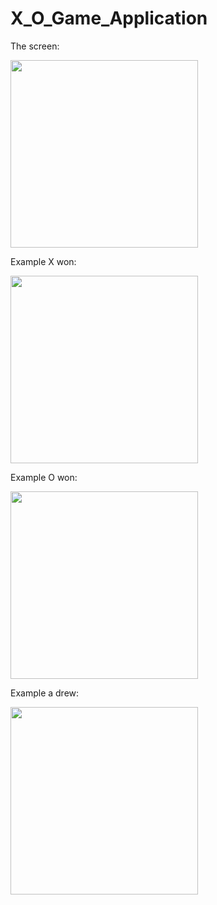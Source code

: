 # X_O_Game_Application


The screen:

<img src = "https://user-images.githubusercontent.com/102150516/200838666-4b518863-f06c-48dc-af9c-82dd7dbcca56.jpg" width = 300>

Example X won:

<img src = "https://user-images.githubusercontent.com/102150516/200838670-9038efa5-f5c2-4024-8409-cf3fdb8843da.jpg" width = 300>

Example O won:

<img src = "https://user-images.githubusercontent.com/102150516/200838672-27badedc-65fb-4fe0-9cfd-525b3162ae2a.jpg" width = 300>

Example a drew:

<img src = "https://user-images.githubusercontent.com/102150516/200838659-0417e12f-1d36-48ba-bd3b-7edcae4e4b41.jpg" width = 300>
